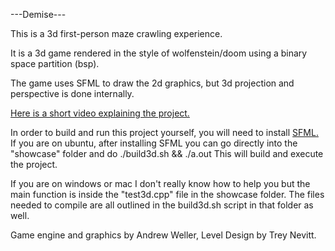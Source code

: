---Demise---

This is a 3d first-person maze crawling experience.

It is a 3d game rendered in the style of wolfenstein/doom 
using a binary space partition (bsp).

The game uses SFML to draw the 2d graphics, but 3d projection and perspective is done internally.

[Here is a short video explaining the project.](https://www.youtube.com/watch?v=i4UJuVc9Mvo&feature=youtu.be)

In order to build and run this project yourself, you will need to install [SFML.](https://www.sfml-dev.org/)
If you are on ubuntu, after installing SFML you can go directly into the "showcase" folder and do ./build3d.sh && ./a.out
This will build and execute the project.

If you are on windows or mac I don't really know how to help you but the main function is inside the "test3d.cpp" file in the showcase folder. The files needed to compile are all outlined in the build3d.sh script in that folder as well.

Game engine and graphics by Andrew Weller,
Level Design by Trey Nevitt.
